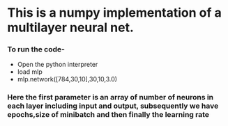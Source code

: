 # This is a numpy implementation of a multilayer neural net.
### To run the code-
* Open the python interpreter
* load mlp
* mlp.network([784,30,10],30,10,3.0)

### Here the first parameter is an array of number of neurons in each layer including input and output, subsequently we have epochs,size of minibatch and then finally the learning rate